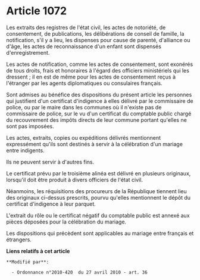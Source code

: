 # Article 1072

Les extraits des registres de l'état civil, les actes de notoriété, de consentement, de publications, les délibérations de
conseil de famille, la notification, s'il y a lieu, les dispenses pour cause de parenté, d'alliance ou d'âge, les actes de
reconnaissance d'un enfant sont dispensés d'enregistrement. 

Les actes de notification, comme les actes de consentement, sont exonérés de tous droits, frais et honoraires à l'égard des
officiers ministériels qui les dressent ; il en est de même pour les actes de consentement reçus à l'étranger par les agents
diplomatiques ou consulaires français. 

Sont admises au bénéfice des dispositions du présent article les personnes qui justifient d'un certificat d'indigence à elles
délivré par le commissaire de police, ou par le maire dans les communes où il n'existe pas de commissaire de police, sur le
vu d'un certificat du comptable public chargé du recouvrement des impôts directs de leur commune portant qu'elles ne sont pas
imposées. 

Les actes, extraits, copies ou expéditions délivrés mentionnent expressément qu'ils sont destinés à servir à la célébration
d'un mariage entre indigents. 

Ils ne peuvent servir à d'autres fins. 

Le certificat prévu par le troisième alinéa est délivré en plusieurs originaux, lorsqu'il doit être produit à divers
officiers de l'état civil. 

Néanmoins, les réquisitions des procureurs de la République tiennent lieu des originaux ci-dessus prescrits, pourvu qu'elles
mentionnent le dépôt du certificat d'indigence à leur parquet.

L'extrait du rôle ou le certificat négatif du comptable public est annexé aux pièces déposées pour la célébration du
mariage. 

Les dispositions qui précèdent sont applicables au mariage entre français et étrangers.

**Liens relatifs à cet article**

	**Modifié par**:

	  - Ordonnance n°2010-420  du 27 avril 2010 - art. 36
